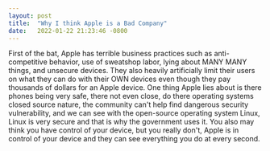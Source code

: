 ```yaml
---
layout: post
title:  "Why I think Apple is a Bad Company"
date:   2022-01-22 21:23:46 -0800
---
```

First of the bat, Apple has terrible business practices such as anti-competitive behavior, use of sweatshop labor, lying about MANY MANY things, and 
unsecure devices. They also heavily artificially limit their users on what they can do with their OWN devices even though they pay thousands of dollars for 
an Apple device. One thing Apple lies about is there phones being very safe, there not even close, do there operating systems closed source nature, the community
can't help find dangerous security vulnerability, and we can see with the open-source operating system Linux, Linux is very secure and that is why the government
uses it. You also may think you have control of your device, but you really don't, Apple is in control of your device and they can see everything you do at every
second. 